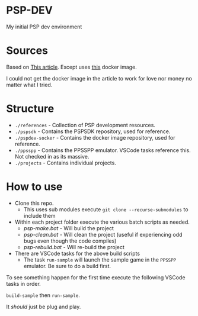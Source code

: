 # PSP-DEV
My initial PSP dev environment

# Sources
Based on [This article](https://victorbush.com/2020/11/psp-dev-windows/). Except uses [this](https://github.com/ticky/docker-pspdev) docker image.

I could not get the docker image in the article to work for love nor money no matter what I tried.

# Structure

* `./references` - Collection of PSP development resources.
* `./pspsdk` - Contains the PSPSDK repository, used for reference.
* `./pspdev-socker` - Contains the docker image repository, used for reference.
* `./ppsspp` - Contains the PPSSPP emulator. VSCode tasks reference this. Not checked in as its massive.
* `./projects` - Contains individual projects.

# How to use

* Clone this repo.
  * This uses sub modules execute `git clone --recurse-submodules` to include them
* Within each project folder execute the various batch scripts as needed.
  * *psp-make.bat* - Will build the project
  * *psp-clean.bat* - Will clean the project (useful if experiencing odd bugs even though the code compiles)
  * *psp-rebuild.bat* - Will re-build the project
* There are VSCode tasks for the above build scripts
  * The task `run-sample` will launch the sample game in the `PPSSPP` emulator. Be sure to do a build first.

To see something happen for the first time execute the following VSCode tasks in order.

`build-sample` then `run-sample`.

It *should* just be plug and play.